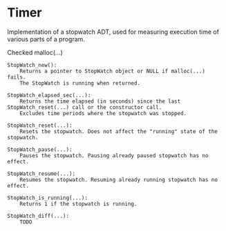 # Timer
Implementation of a stopwatch ADT, used for measuring execution time of various parts of a program.

Checked malloc(...)

    StopWatch_new():
        Returns a pointer to StopWatch object or NULL if malloc(...) fails.
        The StopWatch is running when returned.
        
    StopWatch_elapsed_sec(...):
        Returns the time elapsed (in seconds) since the last StopWatch_reset(...) call or the constructor call.
        Excludes time periods where the stopwatch was stopped.
        
    StopWatch_reset(...):
        Resets the stopwatch. Does not affect the "running" state of the stopwatch.
        
    StopWatch_pause(...):
        Pauses the stopwatch. Pausing already paused stopwatch has no effect.
        
    StopWatch_resume(...):
        Resumes the stopwatch. Resuming already running stopwatch has no effect.
        
    StopWatch_is_running(...):
        Returns 1 if the stopwatch is running.
        
    StopWatch_diff(...):
        TODO
